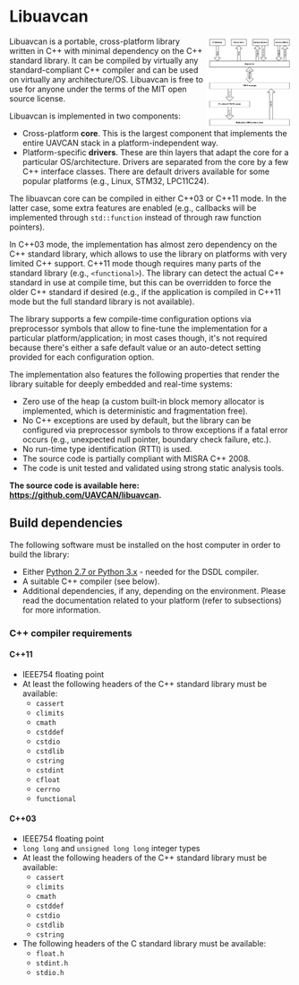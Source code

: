 ---
---

# Libuavcan

<a  href="figures/libuavcan_data_flow.png">
<img src="figures/libuavcan_data_flow.png" style="float: right; max-width: 30%"/>
</a>

Libuavcan is a portable, cross-platform library written in C++ with minimal dependency on the C++ standard library.
It can be compiled by virtually any standard-compliant C++ compiler and can be used on virtually any architecture/OS.
Libuavcan is free to use for anyone under the terms of the MIT open source license.

Libuavcan is implemented in two components:

* Cross-platform **core**.
This is the largest component that implements the entire UAVCAN stack in a platform-independent way.
* Platform-specific **drivers**.
These are thin layers that adapt the core for a particular OS/architecture.
Drivers are separated from the core by a few C++ interface classes.
There are default drivers available for some popular platforms (e.g., Linux, STM32, LPC11C24).

The libuavcan core can be compiled in either C++03 or C++11 mode.
In the latter case, some extra features are enabled (e.g., callbacks will be implemented through `std::function`
instead of through raw function pointers).

In C++03 mode, the implementation has almost zero dependency on the C++ standard library,
which allows to use the library on platforms with very limited C++ support.
C++11 mode though requires many parts of the standard library (e.g., `<functional>`).
The library can detect the actual C++ standard in use at compile time,
but this can be overridden to force the older C++ standard if desired
(e.g., if the application is compiled in C++11 mode but the full standard library is not available).

The library supports a few compile-time configuration options via preprocessor symbols that allow to fine-tune
the implementation for a particular platform/application; in most cases though, it's not required because
there's either a safe default value or an auto-detect setting provided for each configuration option.

The implementation also features the following properties that render the library suitable
for deeply embedded and real-time systems:

* Zero use of the heap
(a custom built-in block memory allocator is implemented, which is deterministic and fragmentation free).
* No C++ exceptions are used by default, but the library can be configured via preprocessor symbols to throw
exceptions if a fatal error occurs (e.g., unexpected null pointer, boundary check failure, etc.).
* No run-time type identification (RTTI) is used.
* The source code is partially compliant with MISRA C++ 2008.
* The code is unit tested and validated using strong static analysis tools.

**The source code is available here: <https://github.com/UAVCAN/libuavcan>.**

## Build dependencies

The following software must be installed on the host computer in order to build the library:

* Either [Python 2.7 or Python 3.x](https://www.python.org) - needed for the DSDL compiler.
* A suitable C++ compiler (see below).
* Additional dependencies, if any, depending on the environment.
Please read the documentation related to your platform (refer to subsections) for more information.

### C++ compiler requirements

#### C++11

* IEEE754 floating point
* At least the following headers of the C++ standard library must be available:
  * `cassert`
  * `climits`
  * `cmath`
  * `cstddef`
  * `cstdio`
  * `cstdlib`
  * `cstring`
  * `cstdint`
  * `cfloat`
  * `cerrno`
  * `functional`

#### C++03

* IEEE754 floating point
* `long long` and `unsigned long long` integer types
* At least the following headers of the C++ standard library must be available:
  * `cassert`
  * `climits`
  * `cmath`
  * `cstddef`
  * `cstdio`
  * `cstdlib`
  * `cstring`
* The following headers of the C standard library must be available:
  * `float.h`
  * `stdint.h`
  * `stdio.h`
